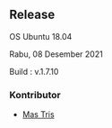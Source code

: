 ## Release

OS Ubuntu 18.04

Rabu, 08 Desember 2021

Build : v.1.7.10

### Kontributor

- [Mas Tris](https://t.me/onsirtus)
